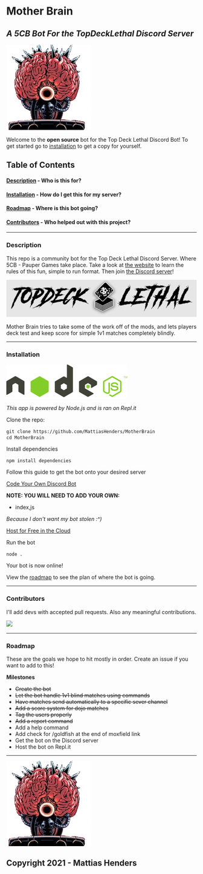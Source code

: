 # Mother Brain 
## _A 5CB Bot For the TopDeckLethal Discord Server_

![Mother Brain Logo](media/logo_transparent.png)

Welcome to the **open source** bot for the Top Deck Lethal Discord Bot!
To get started go to [installation](#installation) to get a copy for yourself.

## Table of Contents

####  [Description](#description)  - Who is this for?
####  [Installation](#installation) - How do I get this for my server?
####  [Roadmap](#roadmap) - Where is this bot going?
####  [Contributors](#contributors) - Who helped out with this project?

___

### <a name="description"></a> Description

This repo is a community bot for the Top Deck Lethal Discord Server. Where 5CB - Pauper Games take place.
Take a look at [the website](https://www.topdecklethalmtg.com/) to learn the rules of this fun, simple to run format. Then join [the Discord server](https://discord.com/invite/kVFJgXm)!

[![Top Deck Lethal](media/topdecklethal.png)](https://www.topdecklethalmtg.com/)

Mother Brain tries to take some of the work off of the mods, and lets players deck test and keep score for simple 1v1 matches completely blindly.
___

### <a name="installation"></a> Installation

[![NodeJS](media/node.png)](https://nodejs.org/en/)

_This app is powered by Node.js and is ran on Repl.it_

Clone the repo:
```
git clone https://github.com/MattiasHenders/MotherBrain
cd MotherBrain
```
Install dependencies
```
npm install dependencies
```
Follow this guide to get the bot onto your desired server

[Code Your Own Discord Bot](https://youtu.be/j_sD9udZnCk)

**NOTE:  YOU WILL NEED TO ADD YOUR OWN:**

 - index,js

 *Because I don't want my bot stolen :^)*
 
[Host for Free in the Cloud](https://youtu.be/7rU_KyudGBY)

Run the bot 
```
node .
```
Your bot is now online!

View the [roadmap](#roadmap) to see the plan of where the bot is going.
___

### <a name="contributors"></a> Contributors

I'll add devs with accepted pull requests. Also any meaningful contributions.  

<a href="https://github.com/MattiasHenders">
  <img src="https://contrib.rocks/image?repo=MattiasHenders/MotherBrain" />
</a>

<!-- Made with [contributors-img](https://contrib.rocks) -->
___


### <a name="roadmap"></a> Roadmap

These are the goals we hope to hit mostly in order. 
Create an issue if you want to add to this!

**Milestones**
 - ~~Create the bot~~
 - ~~Let the bot handle 1v1 blind matches using commands~~
 - ~~Have matches send automatically to a specific sever channel~~
 - ~~Add a score system for dojo matches~~
 - ~~Tag the users properly~~
 - ~~Add a report command~~
 - Add a help command
 - Add check for /goldfish at the end of moxfield link
 - Get the bot on the Discord server
 - Host the bot on Repl.it
___

![Mother Brain](media/logo_transparent.png)

## Copyright 2021 - Mattias Henders
